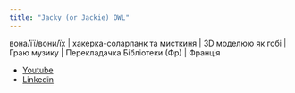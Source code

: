 ```yaml
---
title: "Jacky (or Jackie) OWL"
---
```


вона/її/вони/їх | хакерка-соларпанк та мисткиня | 3D моделюю як гобі | Граю музику | Перекладачка Бібліотеки (Фр) | Франція

- [Youtube](https://www.youtube.com/@Jacky0wl)
- [Linkedin](https://www.linkedin.com/in/jacky-owl/)

